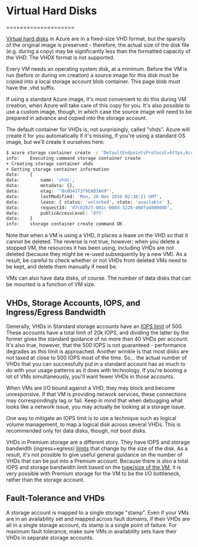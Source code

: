# Virtual Hard Disks
====================

[Virtual hard disks](https://docs.microsoft.com/en-us/azure/virtual-machines/virtual-machines-linux-about-disks-vhds)
 in Azure are in a fixed-size VHD format, but the sparsity 
of the original image is preserved - therefore, the actual size of the disk 
file (e.g. during a copy) may be significantly less than the formatted capacity
of the VHD.  The VHDX format is not supported.

Every VM needs an operating system disk, at a minimum.  Before the VM is run
(before or during vm creation) a source image for this disk must be copied
into a local storage account blob container.  This page blob must have the
.vhd suffix.

If using a standard Azure image, it's most convenient to do this during VM
creation, when Azure will take care of this copy for you.  It's also possible
to use a custom image, though, in which case the source image will need to be 
prepared in advance and copied into the storage account. 

The default container for VHDs is, not surprisingly, called "vhds".  Azure
will create it for you automatically if it's missing, if you're using a
standard OS image, but we'll create it ourselves here:

```bash
$ azure storage container create -c 'DefaultEndpointsProtocol=https;AccountName=intro20161122strgprm;AccountKey=7sKhyLqDk8J5pSsloNrfU4MVohK7uu3qFwKJBX3ZT37UsI8WsH/FnRE7JmPskqXb2yBkHdalXJV5EqBKx17o3Q==' --container vhds 
info:    Executing command storage container create
+ Creating storage container vhds                                              
+ Getting storage container information                                        
data:    {
data:        name: 'vhds',
data:        metadata: {},
data:        etag: '"0x8D417379EAB3A69"',
data:        lastModified: 'Mon, 28 Nov 2016 02:38:21 GMT',
data:        lease: { status: 'unlocked', state: 'available' },
data:        requestId: 'd7c02823-001c-000d-3220-49dfa4000000',
data:        publicAccessLevel: 'Off'
data:    }
info:    storage container create command OK
```

Note that when a VM is using a VHD, it places a lease on the VHD so that
it cannot be deleted.  The reverse is not true, however: when you delete
a stopped VM, the resources it has been using, including VHDs are not
deleted (because they might be re-used subsequently by a new VM).  As a
result, be careful to check whether or not VHDs from deleted VMs need to
be kept, and delete them manually if need be.

VMs can also have data disks, of course.  The number of data disks that
can be mounted is a function of VM size.

## VHDs, Storage Accounts, IOPS, and Ingress/Egress Bandwidth

Generally, VHDs in Standard storage accounts have an [IOPS limit](https://docs.microsoft.com/en-us/azure/storage/storage-scalability-targets) of 500.
These accounts have a total limit of 20k IOPS, and dividing the latter by
the former gives the standard guidance of no more than 40 VHDs per account.
It's also true, however, that the 500 IOPS is not guaranteed - performance
degrades as this limit is approached.  Another wrinkle is that most disks
are not taxed at close to 500 IOPS most of the time.  So... the actual
number of VHDs that you can successfully put in a standard account has as
much to do with your usage patterns as it does with technology.  If you're
booting a lot of VMs simultaneously, you'll want fewer VHDs in those accounts.

When VMs are I/O bound against a VHD, they may block and become unresponsive.
If that VM is providing network services, these connections may correspondingly
lag or fail.  Keep in mind that when debugging what looks like a network
issue, you may actually be looking at a storage issue.

One way to mitigate an IOPS limit is to use a technique such as logical
volume management, to map a logical disk across several VHDs.  This is
recommended only for data disks, though, not boot disks.

VHDs in Premium storage are a different story.  They have IOPS and storage
bandwidth (ingress+egress) [limits](https://docs.microsoft.com/en-us/azure/storage/storage-premium-storage) that change by the size of the disk.  As a
result, it's not possible to give useful general guidance on the number of
VHDs that can be put into a Premium account.
Because there is also a total IOPS and storage bandwidth limit based on the 
[type/size of the VM](https://docs.microsoft.com/en-us/azure/virtual-machines/virtual-machines-linux-sizes),
it is very possible with Premium storage for the VM to be the I/O bottleneck,
rather than the storage account.  

## Fault-Tolerance and VHDs

A storage account is mapped to a single storage "stamp".  Even if your VMs
are in an availability set and mapped across fault domains, if their VHDs
are all in a single storage account, its stamp is a single point of failure.
For maximum fault tolerance, make sure VMs in availability sets have their
VHDs in separate storage accounts.
